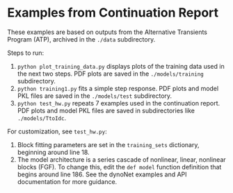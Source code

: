 # Examples from Continuation Report 

These examples are based on outputs from the Alternative Transients Program (ATP), archived in the ```./data``` subdirectory. 

Steps to run:

1. ```python plot_training_data.py``` displays plots of the training data used in the next two steps. PDF plots are saved in the ```./models/training``` subdirectory.
2. ```python training1.py``` fits a simple step response. PDF plots and model PKL files are saved in the ```./models/test``` subdirectory.
3. ```python test_hw.py``` repeats 7 examples used in the continuation report. PDF plots and model PKL files are saved in subdirectories like ```./models/TtoIdc```.

For customization, see ```test_hw.py```:

1. Block fitting parameters are set in the ```training_sets``` dictionary, beginning around line 18.
2. The model architecture is a series cascade of nonlinear, linear, nonlinear blocks (FGF). To change this, edit the ```def model``` function definition that begins around line 186. See the dynoNet examples and API documentation for more guidance.
